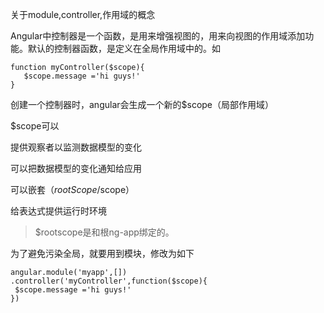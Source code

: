 关于module,controller,作用域的概念

Angular中控制器是一个函数，是用来增强视图的，用来向视图的作用域添加功能。默认的控制器函数，是定义在全局作用域中的。如

    function myController($scope){
       $scope.message ='hi guys!'
    }
创建一个控制器时，angular会生成一个新的$scope（局部作用域）

$scope可以

提供观察者以监测数据模型的变化

可以把数据模型的变化通知给应用

可以嵌套（$rootScope/$scope）

给表达式提供运行时环境

>$rootscope是和根ng-app绑定的。

为了避免污染全局，就要用到模块，修改为如下

    angular.module('myapp',[])
    .controller('myController',function($scope){
     $scope.message ='hi guys!'
    })